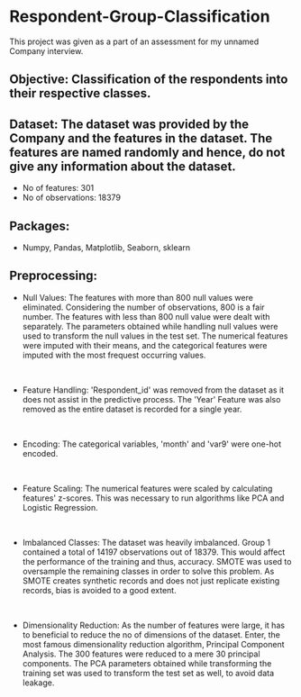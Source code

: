 # Respondent-Group-Classification
This project was given as a part of an assessment for my unnamed Company interview.

## Objective: Classification of the respondents into their respective classes. 

## Dataset: The dataset was provided by the Company and the features in the dataset. The features are named randomly and hence, do not give any information about the dataset.
* No of features: 301
* No of observations: 18379

## Packages:
* Numpy, Pandas, Matplotlib, Seaborn, sklearn

## Preprocessing:
* Null Values: The features with more than 800 null values were eliminated. Considering the number of observations, 800 is a fair number. The features with less than 800 null value were dealt with separately. The parameters obtained while handling null values were used to transform the null values in the test set. The numerical features were imputed with their means, and the categorical features were imputed with the most frequest occurring values.
<br />

* Feature Handling: 'Respondent_id' was removed from the dataset as it does not assist in the predictive process. The 'Year' Feature was also removed as the entire dataset is recorded for a single year.
<br />

* Encoding: The categorical variables, 'month' and 'var9' were one-hot encoded.
<br />

* Feature Scaling: The numerical features were scaled by calculating features' z-scores. This was necessary to run algorithms like PCA and Logistic Regression.
<br />

* Imbalanced Classes: The dataset was heavily imbalanced. Group 1 contained a total of 14197 observations out of 18379. This would affect the performance of the training and thus, accuracy. SMOTE was used to oversample the remaining classes in order to solve this problem. As SMOTE creates synthetic records and does not just replicate existing records, bias is avoided to a good extent.
<br />

* Dimensionality Reduction: As the number of features were large, it has to beneficial to reduce the no of dimensions of the dataset. Enter, the most famous dimensionality reduction algorithm, Principal Component Analysis. The 300 features were reduced to a mere 30 principal components. The PCA parameters obtained while transforming the training set was used to transform the test set as well, to avoid data leakage.
<br />

